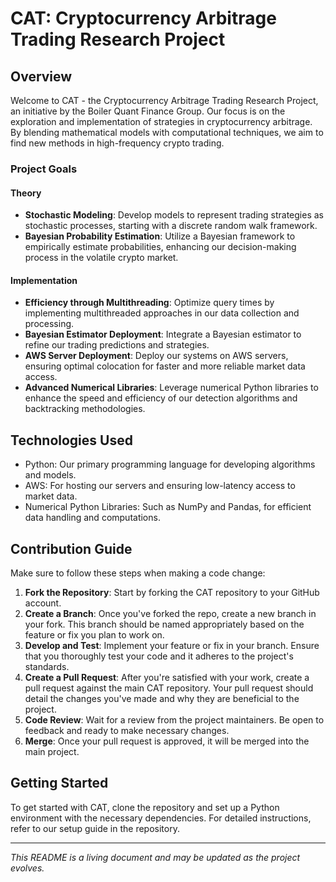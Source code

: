 # CAT: Cryptocurrency Arbitrage Trading Research Project

## Overview

Welcome to CAT - the Cryptocurrency Arbitrage Trading Research Project, an initiative by the Boiler Quant Finance Group. Our focus is on the exploration and implementation of strategies in cryptocurrency arbitrage. By blending mathematical models with computational techniques, we aim to find new methods in high-frequency crypto trading.

### Project Goals

#### Theory
- **Stochastic Modeling**: Develop models to represent trading strategies as stochastic processes, starting with a discrete random walk framework.
- **Bayesian Probability Estimation**: Utilize a Bayesian framework to empirically estimate probabilities, enhancing our decision-making process in the volatile crypto market.

#### Implementation
- **Efficiency through Multithreading**: Optimize query times by implementing multithreaded approaches in our data collection and processing.
- **Bayesian Estimator Deployment**: Integrate a Bayesian estimator to refine our trading predictions and strategies.
- **AWS Server Deployment**: Deploy our systems on AWS servers, ensuring optimal colocation for faster and more reliable market data access.
- **Advanced Numerical Libraries**: Leverage numerical Python libraries to enhance the speed and efficiency of our detection algorithms and backtracking methodologies.

## Technologies Used
- Python: Our primary programming language for developing algorithms and models.
- AWS: For hosting our servers and ensuring low-latency access to market data.
- Numerical Python Libraries: Such as NumPy and Pandas, for efficient data handling and computations.

## Contribution Guide

Make sure to follow these steps when making a code change:

1. **Fork the Repository**: Start by forking the CAT repository to your GitHub account.
2. **Create a Branch**: Once you've forked the repo, create a new branch in your fork. This branch should be named appropriately based on the feature or fix you plan to work on.
3. **Develop and Test**: Implement your feature or fix in your branch. Ensure that you thoroughly test your code and it adheres to the project's standards.
4. **Create a Pull Request**: After you're satisfied with your work, create a pull request against the main CAT repository. Your pull request should detail the changes you've made and why they are beneficial to the project.
5. **Code Review**: Wait for a review from the project maintainers. Be open to feedback and ready to make necessary changes.
6. **Merge**: Once your pull request is approved, it will be merged into the main project.

## Getting Started

To get started with CAT, clone the repository and set up a Python environment with the necessary dependencies. For detailed instructions, refer to our setup guide in the repository.

---

*This README is a living document and may be updated as the project evolves.*

